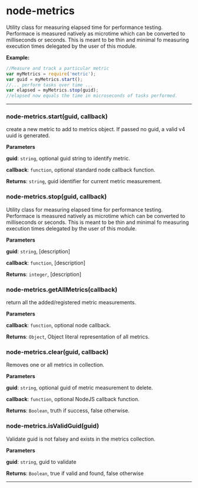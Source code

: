# node-metrics

Utility class for measuring elapsed time for performance testing. Performace
is measured natively as microtime which can be converted to milliseconds or
seconds. This is meant to be thin and minimal fo measuring execution times
delegated by the user of this module.



**Example:**
```js
//Measure and track a particular metric
var myMetrics = require('metric');
var guid = myMetrics.start();
//... perform tasks over time ...
var elapsed = myMetrics.stop(guid);
//elapsed now equals the time in microseconds of tasks performed.
```

* * *

### node-metrics.start(guid, callback) 

create a new metric to add to metrics object. If passed no guid, a valid
v4 uuid is generated.

**Parameters**

**guid**: `string`, optional guid string to identify metric.

**callback**: `function`, optional standard node callback function.

**Returns**: `string`, guid identifier for current metric measurement.


### node-metrics.stop(guid, callback) 

Utility class for measuring elapsed time for performance testing. Performace
is measured natively as microtime which can be converted to milliseconds or
seconds. This is meant to be thin and minimal fo measuring execution times
delegated by the user of this module.

**Parameters**

**guid**: `string`, [description]

**callback**: `function`, [description]

**Returns**: `integer`, [description]


### node-metrics.getAllMetrics(callback) 

return all the added/registered metric measurements.

**Parameters**

**callback**: `function`, optional node callback.

**Returns**: `Object`, Object literal representation of all metrics.


### node-metrics.clear(guid, callback) 

Removes one or all metrics in collection.

**Parameters**

**guid**: `string`, optional guid of metric measurement to delete.

**callback**: `function`, optional NodeJS callback function.

**Returns**: `Boolean`, truth if success, false otherwise.


### node-metrics.isValidGuid(guid) 

Validate guid is not falsey and exists in the metrics collection.

**Parameters**

**guid**: `string`, guid to validate

**Returns**: `Boolean`, true if valid and found, false otherwise



* * *










